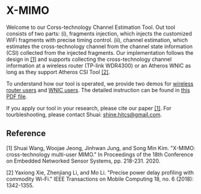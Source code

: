 # X-MIMO
Welcome to our Corss-technology Channel Estimation Tool. Out tool consists of two parts: (i), fragments injection, which injects the customized WiFi fragments with precise timing control. (ii), channel estimation, which estimates the cross-technology channel from the channel state information (CSI) collected from the injected fragments. Our implementation follows the design in [[1]](#1) and supports collecting the cross-technology channel information at a wireless router (TP-link WDR4300) or an Atheros WNIC as long as they support Atheros CSI Tool [[2]](#2). 

To understand how our tool is operated, we provide two demos for [wireless router users](https://youtu.be/zoNW761Damo) and [WNIC users](https://youtu.be/HPsjK79-gDY). The detailed instruction can be found in [this PDF file](https://github.com/smilelabkaist/X-MIMO/blob/master/Cross_technology_Channel_Estimation_Tool_User_Guide.pdf). 

If you apply our tool in your research, please cite our paper [[1]](#1). For tourbleshooting, please contact Shuai: shine.hitcs@gmail.com. 

## Reference
<a id="1">[1]</a> 
Shuai Wang, Woojae Jeong, Jinhwan Jung, and Song Min Kim. "X-MIMO: cross-technology multi-user MIMO." In Proceedings of the 18th Conference on Embedded Networked Sensor Systems, pp. 218-231. 2020.

<a id="1">[2]</a> 
Yaxiong Xie, Zhenjiang Li, and Mo Li. "Precise power delay profiling with commodity Wi-Fi." IEEE Transactions on Mobile Computing 18, no. 6 (2018): 1342-1355.
